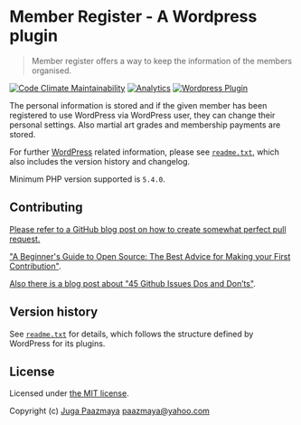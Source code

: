 # Member Register - A Wordpress plugin

> Member register offers a way to keep the information of the members organised.

[![Code Climate Maintainability](https://api.codeclimate.com/v1/badges/2e1da8a17b8f699848e7/maintainability)](https://codeclimate.com/github/paazmaya/WP-Member-Register/maintainability)
[![Analytics](https://ga-beacon.appspot.com/UA-2643697-15/wp-member-register/index?flat-gif)](https://github.com/igrigorik/ga-beacon)
[![Wordpress Plugin](https://img.shields.io/wordpress/plugin/r/member-register.svg?style=flat-square)](https://wordpress.org/plugins/member-register/)

The personal information is stored and if the given member has been registered to use
WordPress via WordPress user, they can change their personal settings.
Also martial art grades and membership payments are stored.

For further [WordPress](https://wordpress.org/) related information,
please see [`readme.txt`](./readme.txt),
which also includes the version history and changelog.

Minimum PHP version supported is `5.4.0`.

## Contributing

[Please refer to a GitHub blog post on how to create somewhat perfect pull request.](https://github.com/blog/1943-how-to-write-the-perfect-pull-request "How to write the perfect pull request")

["A Beginner's Guide to Open Source: The Best Advice for Making your First Contribution"](http://www.erikaheidi.com/blog/a-beginners-guide-to-open-source-the-best-advice-for-making-your-first-contribution/).

[Also there is a blog post about "45 Github Issues Dos and Don’ts"](https://davidwalsh.name/45-github-issues-dos-donts).

## Version history

See [`readme.txt`](./readme.txt) for details, which follows the structure defined by WordPress for its plugins.

## License

Licensed under [the MIT license](http://opensource.org/licenses/MIT).

Copyright (c) [Juga Paazmaya](https://paazmaya.fi) <paazmaya@yahoo.com>
